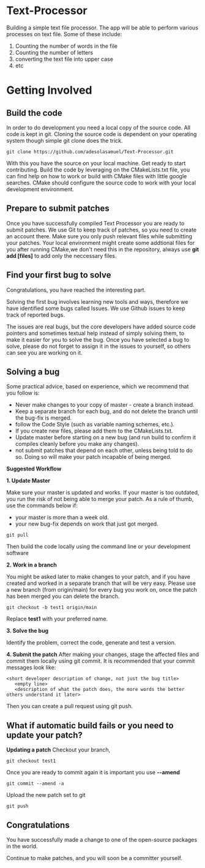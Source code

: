 # Text-Processor
Building a simple text file processor. The app will be able to perform various processes on text file. Some of these include:
1. Counting the number of words in the file
2. Counting the number of letters
3. converting the text file into upper case
4. etc

# Getting Involved

## Build the code
In order to do development you need a local copy of the source code. All code is kept in git. Cloning the source code is dependent on your operating system though simple git clone does the trick.
```
git clone https://github.com/adesolasamuel/Text-Processor.git
```
With this you have the source on your local machine. Get ready to start contributing. Build the code by leveraging on the CMakeLists.txt file, you can find help on how to work or build with CMake files with little google searches. CMake should configure the source code to work with your local development environment.

## Prepare to submit patches
Once you have successfully compiled Text Processor you are ready to submit patches. We use Git to keep track of patches, so you need to create an account there. Make sure you only push relevant files while submitting your patches. Your local environment might create some addtional files for you after running CMake,we don't need this in the repository, always use **git add [files]** to add only the neccessary files.

## Find your first bug to solve
Congratulations, you have reached the interesting part.

Solving the first bug involves learning new tools and ways, therefore we have identified some bugs called Issues. We use Github issues to keep track of reported bugs.

The issues are real bugs, but the core developers have added source code pointers and sometimes textual help instead of simply solving them, to make it easier for you to solve the bug. Once you have selected a bug to solve, please do not forget to assign it in the issues to yourself, so others can see you are working on it.

## Solving a bug
Some practical advice, based on experience, which we recommend that you follow is:

* Never make changes to your copy of master - create a branch instead.
* Keep a separate branch for each bug, and do not delete the branch until the bug-fix is merged.
* follow the Code Style (such as variable naming schemes, etc.).
* If you create new files, please add them to the CMakeLists.txt.
* Update master before starting on a new bug (and run build to confirm it compiles cleanly before you make any changes).
* not submit patches that depend on each other, unless being told to do so. Doing so will make your patch incapable of being merged.

**Suggested Workflow**

**1. Update Master**

Make sure your master is updated and works. If your master is too outdated, you run the risk of not being able to merge your patch.
As a rule of thumb, use the commands below if:

* your master is more than a week old.
* your new bug-fix depends on work that just got merged.

```
git pull
```

Then build the code locally using the command line or your development software

**2. Work in a branch**

You might be asked later to make changes to your patch, and if you have created and worked in a separate branch that will be very easy. Please use a new branch (from origin/main) for every bug you work on, once the patch has been merged you can delete the branch.

```
git checkout -b test1 origin/main
```
Replace **test1** with your preferred name.

**3. Solve the bug**

Identify the problem, correct the code, generate and test a version.

**4. Submit the patch**
After making your changes, stage the affected files and commit them locally using git commit. It is recommended that your commit messages look like:

```
<short developer description of change, not just the bug title>
   <empty line>
   <description of what the patch does, the more words the better others understand it later>
 ```

Then you can create a pull request using git push.

## What if automatic build fails or you need to update your patch?

**Updating a patch**
Checkout your branch,
```
git checkout test1
```

Once you are ready to commit again it is important you use **--amend**
```
git commit --amend -a
```

Upload the new patch set to git

```
git push
```

## Congratulations
You have successfully made a change to one of the open-source packages in the world.

Continue to make patches, and you will soon be a committer yourself.
